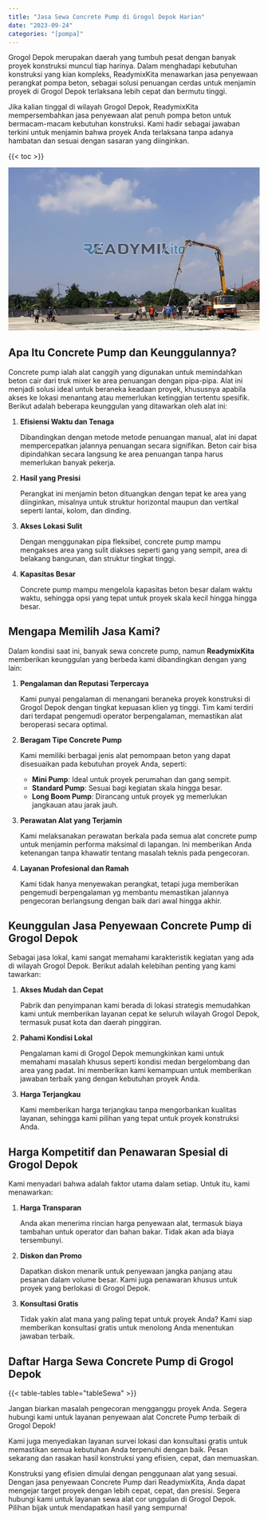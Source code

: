 ```yaml
---
title: "Jasa Sewa Concrete Pump di Grogol Depok Harian"
date: "2023-09-24"
categories: "[pompa]"
---
```


Grogol Depok merupakan daerah yang tumbuh pesat dengan banyak proyek konstruksi muncul tiap harinya. Dalam menghadapi kebutuhan konstruksi yang kian kompleks, ReadymixKita menawarkan jasa penyewaan perangkat pompa beton, sebagai solusi penuangan cerdas untuk menjamin proyek di Grogol Depok terlaksana lebih cepat dan bermutu tinggi.

Jika kalian tinggal di wilayah Grogol Depok, ReadymixKita mempersembahkan jasa penyewaan alat penuh pompa beton untuk bermacam-macam kebutuhan konstruksi. Kami hadir sebagai jawaban terkini untuk menjamin bahwa proyek Anda terlaksana tanpa adanya hambatan dan sesuai dengan sasaran yang diinginkan.

{{< toc >}}

![Jasa Sewa Concrete Pump di Grogol Depok Harian](/images/pompa/sewa-pompa-08.jpg)

## Apa Itu Concrete Pump dan Keunggulannya?

Concrete pump ialah alat canggih yang digunakan untuk memindahkan beton cair dari truk mixer ke area penuangan dengan pipa-pipa. Alat ini menjadi solusi ideal untuk beraneka keadaan proyek, khususnya apabila akses ke lokasi menantang atau memerlukan ketinggian tertentu spesifik. Berikut adalah beberapa keunggulan yang ditawarkan oleh alat ini:

1. **Efisiensi Waktu dan Tenaga**

   Dibandingkan dengan metode metode penuangan manual, alat ini dapat mempercepatkan jalannya penuangan secara signifikan. Beton cair bisa dipindahkan secara langsung ke area penuangan tanpa harus memerlukan banyak pekerja.

2. **Hasil yang Presisi**

   Perangkat ini menjamin beton dituangkan dengan tepat ke area yang diinginkan, misalnya untuk struktur horizontal maupun dan vertikal seperti lantai, kolom, dan dinding.

3. **Akses Lokasi Sulit**

   Dengan menggunakan pipa fleksibel, concrete pump mampu mengakses area yang sulit diakses seperti gang yang sempit, area di belakang bangunan, dan struktur tingkat tinggi.

4. **Kapasitas Besar**

   Concrete pump mampu mengelola kapasitas beton besar dalam waktu waktu, sehingga opsi yang tepat untuk proyek skala kecil hingga hingga besar.

## Mengapa Memilih Jasa Kami?

Dalam kondisi saat ini, banyak sewa concrete pump, namun **ReadymixKita** memberikan keunggulan yang berbeda kami dibandingkan dengan yang lain:

1. **Pengalaman dan Reputasi Terpercaya**

   Kami punyai pengalaman di menangani beraneka proyek konstruksi di Grogol Depok dengan tingkat kepuasan klien yg tinggi. Tim kami terdiri dari terdapat pengemudi operator berpengalaman, memastikan alat beroperasi secara optimal.

2. **Beragam Tipe Concrete Pump**

   Kami memiliki berbagai jenis alat pemompaan beton yang dapat disesuaikan pada kebutuhan proyek Anda, seperti:
   - **Mini Pump**: Ideal untuk proyek perumahan dan gang sempit.
   - **Standard Pump**: Sesuai bagi kegiatan skala hingga besar.
   - **Long Boom Pump**: Dirancang untuk proyek yg memerlukan jangkauan atau jarak jauh.

3. **Perawatan Alat yang Terjamin**

   Kami melaksanakan perawatan berkala pada semua alat concrete pump untuk menjamin performa maksimal di lapangan. Ini memberikan Anda ketenangan tanpa khawatir tentang masalah teknis pada pengecoran.

4. **Layanan Profesional dan Ramah**

   Kami tidak hanya menyewakan perangkat, tetapi juga memberikan pengemudi berpengalaman yg membantu memastikan jalannya pengecoran berlangsung dengan baik dari awal hingga akhir.

## Keunggulan Jasa Penyewaan Concrete Pump di Grogol Depok

Sebagai jasa lokal, kami sangat memahami karakteristik kegiatan yang ada di wilayah Grogol Depok. Berikut adalah kelebihan penting yang kami tawarkan:

1. **Akses Mudah dan Cepat**

   Pabrik dan penyimpanan kami berada di lokasi strategis memudahkan kami untuk memberikan layanan cepat ke seluruh wilayah Grogol Depok, termasuk pusat kota dan daerah pinggiran.

2. **Pahami Kondisi Lokal**

   Pengalaman kami di Grogol Depok memungkinkan kami untuk memahami masalah khusus seperti kondisi medan bergelombang dan area yang padat. Ini memberikan kami kemampuan untuk memberikan jawaban terbaik yang dengan kebutuhan proyek Anda.

3. **Harga Terjangkau**

   Kami memberikan harga terjangkau tanpa mengorbankan kualitas layanan, sehingga kami pilihan yang tepat untuk proyek konstruksi Anda.

## Harga Kompetitif dan Penawaran Spesial di Grogol Depok

Kami menyadari bahwa adalah faktor utama dalam setiap. Untuk itu, kami menawarkan:

1. **Harga Transparan**

   Anda akan menerima rincian harga penyewaan alat, termasuk biaya tambahan untuk operator dan bahan bakar. Tidak akan ada biaya tersembunyi.

2. **Diskon dan Promo**

   Dapatkan diskon menarik untuk penyewaan jangka panjang atau pesanan dalam volume besar. Kami juga penawaran khusus untuk proyek yang berlokasi di Grogol Depok.

3. **Konsultasi Gratis**

   Tidak yakin alat mana yang paling tepat untuk proyek Anda? Kami siap memberikan konsultasi gratis untuk menolong Anda menentukan jawaban terbaik.

## Daftar Harga Sewa Concrete Pump di Grogol Depok

{{< table-tables table="tableSewa" >}}

Jangan biarkan masalah pengecoran mengganggu proyek Anda. Segera hubungi kami untuk layanan penyewaan alat Concrete Pump terbaik di Grogol Depok!

Kami juga menyediakan layanan survei lokasi dan konsultasi gratis untuk memastikan semua kebutuhan Anda terpenuhi dengan baik. Pesan sekarang dan rasakan hasil konstruksi yang efisien, cepat, dan memuaskan.

Konstruksi yang efisien dimulai dengan penggunaan alat yang sesuai. Dengan jasa penyewaan Concrete Pump dari ReadymixKita, Anda dapat mengejar target proyek dengan lebih cepat, cepat, dan presisi. Segera hubungi kami untuk layanan sewa alat cor unggulan di Grogol Depok. Pilihan bijak untuk mendapatkan hasil yang sempurna!